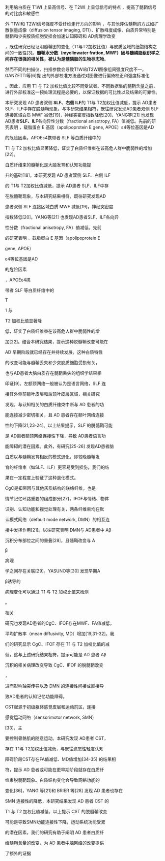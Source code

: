 



利用脑白质在 T1WI 上呈高信号、在 T2WI 上呈低信号的特点 ，提高了髓鞘信号的对比度和敏感性



外 T1WI和 T2WI信号强度不受纤维走行方向的影响 ，与其他评估髓鞘的方式如扩散张量成像（diffusion tensor imaging, DTI）、扩散峰度成像、白质异常特别是髓鞘和少突胶质细胞受损会加速认知障碍和 AD病理学改变



，既往研究已经证明髓鞘图的变化（T1与T2加权比值）与皮质区域的细胞结构之间的一致性[3]。**髓鞘水分数（myelinwater fration, MWF）因与髓磷脂组织学之间存在很强的相关性，被认为是髓磷脂的生物标志物**。

 然而不同的扫描仪、扫描参数会导致T1WI和T2WI图像组间强度尺度不一，GANZETTI等[6]提 出的外部校准方法通过对图像进行偏倚校正和强度标准化

。因此，应用 T1 与 T2 加权比值比较不同受试者、不同数据集的髓鞘含量之前，进行外部校准这一预处理流程是必要的，以保证数据的可比性以及结果的可靠性。





本研究发现 AD 患者双侧 **SLF、右侧 ILF**的 T1与 T2加权比值减低，提示 AD患者 SLF、ILF中存在脱髓鞘现象，与本研究结果相符，既往研究发现AD患者双侧 SLF 连接区域白质 MWF 减低[19]，神经突密度指数降低[20]，YANG等[21] 也发现AD患者**SLF、ILF**各向异性分数（fractional anisotropy, FA）值减低。先前的研究表明 ，载脂蛋白 E 基因（apolipoprotein E gene, APOE）ε4等位基因是AD

的危险因素，APOEε4携带者 SLF 等白质纤维中的 

T1 与 T2 加权比值显著降低，证实了白质纤维束在该高危人群中脆弱性的增加[22]。



白质纤维束的髓鞘化是大脑发育和认知功能提

升的基础[18]。本研究发现 AD 患者双侧 SLF、右侧 ILF

的 T1与 T2加权比值减低，提示 AD患者 SLF、ILF中存

在脱髓鞘现象，与本研究结果相符，既往研究发现AD

患者双侧 SLF 连接区域白质 MWF 减低[19]，神经突密度

指数降低[20]，YANG等[21] 也发现AD患者SLF、ILF各向异

性分数（fractional anisotropy, FA）值减低。先前

的研究表明 ，载脂蛋白 E 基因（apolipoprotein E 

gene, APOE）

ε4等位基因是AD

的危险因素

，APOEε4携

带者 SLF 等白质纤维中的 

T

1 与 

T2 加权比值显著降

低，证实了白质纤维束在该高危人群中脆弱性的增

加[22]。结合本研究结果，提示这种脱髓鞘改变可能在

AD 早期阶段就已经存在并持续发展，这种白质特性

的改变可能与髓鞘丢失和少突胶质细胞受损有关，

也与AD患者大脑白质存在髓鞘丢失的组织学结果相

印证[9]。左额顶网络一般被认为是语言网络，SLF 连

接其外侧前额叶皮层和后顶叶皮层区域，相关研究

发现，与认知相关的白质纤维束中断与 AD 患者的功

能连接减少密切相关，且 AD 患者存在额叶网络连接

性的下降[21,23-24]。以上结果提示，SLF 的脱髓鞘可能

是 AD患者额顶网络连接性下降，导致 AD患者语言功

能障碍的潜在因素。此外，有研究[25-26] 发现AD患者脑

白质以与髓鞘发育相反的模式退化，即较晚髓鞘发

育的纤维束（如SLF、ILF）更容易受到损伤，我们的结

果在一定程度上验证了这种退化模式。

CgC是扣带回与其他灰质结构的联络纤维，也是

情节记忆环路重要的组成部分[27]，IFOF与情绪、物体

识别、认知功能和视觉处理有关，两条纤维束均在默

认模式网络（default mode network, DMN）的相互连

接中发挥作用[21]。以往研究表明 DMN与 AD患者中 Aβ

沉积分布部位之间的重叠[28]，且髓鞘改变与 A

β 

病理

学之间存在关联[29]。YASUNO等[30] 发现早期A

β诱导的

病理变化可以通过 T1 与 T2 加权比值来检测

。

相关

研究也发现AD患者的CgC、IFOF存在MWF、FA值减低，

平均扩散率（mean diffusivity, MD）增加[19,31-32]。我

们的研究显示 CgC、IFOF 存在 T1 与 T2 加权比值的减

低，这与上述研究结果相符，提示可能是 AD 患者 Aβ

沉积的相关病理改变导致 CgC、IFOF 的脱髓鞘改变

，

进而影响轴突传导以及 DMN 的连接性间接或直接导

致AD患者的认知记忆功能障碍。

CST起源于初级躯体感觉皮层和运动前区，连接

感觉运动网络（sensorimotor network, SMN）

[33]，主

要控制骨骼肌的随意运动。本研究发现 AD患者 CST，





存在 T1与 T2加权比值减低，与既往遗忘性轻度认知

障碍阶段CST存在FA值减低、MD值增加[34-35] 的结果相

符，提示 AD 患者或可能在更早期阶段就存在白质纤

维束脱髓鞘现象。白质结构变化会导致网络功能的

变化[36]，YANG 等[21]和 BRIER 等[28] 发现 AD 患者也存在

SMN 连接性的降低，本研究结果发现 AD 患者 CST 的 

T1 与 T2 加权比值减低，以上提示 CST 的脱髓鞘改变

可能是导致SMN功能连接性下降，运动系统功能受累

的潜在因素，我们的研究有助于阐明 AD 患者白质纤

维髓鞘含量的改变，为 AD 患者中脑网络的改变提供

了额外的证据